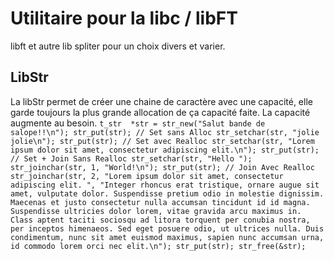 # Utilitaire pour la libc / libFT
libft et autre lib spliter pour un choix divers et varier.
## LibStr
La libStr permet de créer une chaine de caractère avec une capacité, elle garde toujours la plus grande allocation de ça capacité faite. La capacité augmente au besoin.
`t_str	*str = str_new("Salut bande de salope!!\n");
str_put(str);
// Set sans Alloc
str_setchar(str, "jolie jolie\n");
str_put(str);
// Set avec Realloc
str_setchar(str, "Lorem ipsum dolor sit amet, consectetur adipiscing elit.\n");
str_put(str);
// Set + Join Sans Realloc
str_setchar(str, "Hello ");
str_joinchar(str, 1, "World!\n");
str_put(str);
// Join Avec Realloc
str_joinchar(str, 2, "Lorem ipsum dolor sit amet, consectetur adipiscing elit. ", "Integer rhoncus erat tristique, ornare augue sit amet, vulputate dolor. Suspendisse pretium odio in molestie dignissim. Maecenas et justo consectetur nulla accumsan tincidunt id id magna. Suspendisse ultricies dolor lorem, vitae gravida arcu maximus in. Class aptent taciti sociosqu ad litora torquent per conubia nostra, per inceptos himenaeos. Sed eget posuere odio, ut ultrices nulla. Duis condimentum, nunc sit amet euismod maximus, sapien nunc accumsan urna, id commodo lorem orci nec elit.\n");
str_put(str);
str_free(&str);`
